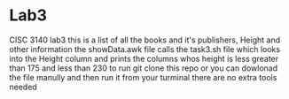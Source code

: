 # Lab3
CISC 3140 lab3
this is a list of all the books and it's publishers, Height and other information
the showData.awk file calls the task3.sh file which looks into the Height column and prints the columns whos height is less greater than 175 and less than 230
to run
git clone this repo
or you can dowlonad the file manully 
and then run it from your turminal
there are no extra tools needed
 
